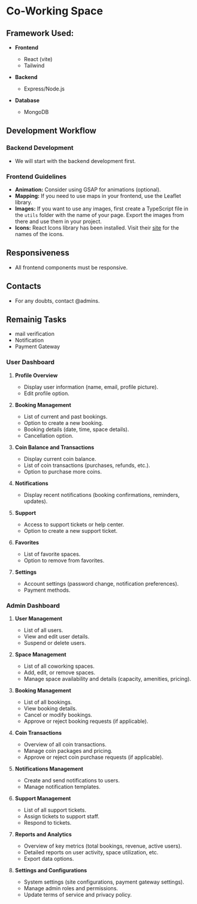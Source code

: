 # Co-Working Space

## Framework Used:
 - **Frontend**
   - React (vite)
   - Tailwind
     
 - **Backend**
   - Express/Node.js
    
 - **Database**
   - MongoDB
   
## Development Workflow

### Backend Development
- We will start with the backend development first.

### Frontend Guidelines
- **Animation:** Consider using GSAP for animations (optional).
- **Mapping:** If you need to use maps in your frontend, use the Leaflet library.
- **Images:** If you want to use any images, first create a TypeScript file in the `utils` folder with the name of your page. Export the images from there and use them in your project.
- **Icons:** React Icons library has been installed. Visit their [site](https://react-icons.github.io/react-icons/) for the names of the icons.

## Responsiveness
- All frontend components must be responsive.

## Contacts
- For any doubts, contact @admins.

## Remainig Tasks
- mail verification
- Notification
- Payment Gateway

### User Dashboard

1. **Profile Overview**
   - Display user information (name, email, profile picture).
   - Edit profile option.

2. **Booking Management**
   - List of current and past bookings.
   - Option to create a new booking.
   - Booking details (date, time, space details).
   - Cancellation option.

3. **Coin Balance and Transactions**
   - Display current coin balance.
   - List of coin transactions (purchases, refunds, etc.).
   - Option to purchase more coins.

4. **Notifications**
   - Display recent notifications (booking confirmations, reminders, updates).

5. **Support**
   - Access to support tickets or help center.
   - Option to create a new support ticket.

6. **Favorites**
   - List of favorite spaces.
   - Option to remove from favorites.

7. **Settings**
   - Account settings (password change, notification preferences).
   - Payment methods.

### Admin Dashboard

1. **User Management**
   - List of all users.
   - View and edit user details.
   - Suspend or delete users.

2. **Space Management**
   - List of all coworking spaces.
   - Add, edit, or remove spaces.
   - Manage space availability and details (capacity, amenities, pricing).

3. **Booking Management**
   - List of all bookings.
   - View booking details.
   - Cancel or modify bookings.
   - Approve or reject booking requests (if applicable).

4. **Coin Transactions**
   - Overview of all coin transactions.
   - Manage coin packages and pricing.
   - Approve or reject coin purchase requests (if applicable).

5. **Notifications Management**
   - Create and send notifications to users.
   - Manage notification templates.

6. **Support Management**
   - List of all support tickets.
   - Assign tickets to support staff.
   - Respond to tickets.

7. **Reports and Analytics**
   - Overview of key metrics (total bookings, revenue, active users).
   - Detailed reports on user activity, space utilization, etc.
   - Export data options.

8. **Settings and Configurations**
   - System settings (site configurations, payment gateway settings).
   - Manage admin roles and permissions.
   - Update terms of service and privacy policy.
